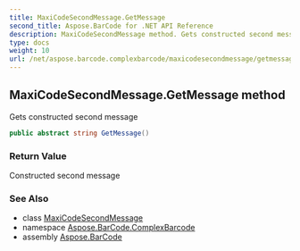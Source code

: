 ```yaml
---
title: MaxiCodeSecondMessage.GetMessage
second_title: Aspose.BarCode for .NET API Reference
description: MaxiCodeSecondMessage method. Gets constructed second message
type: docs
weight: 10
url: /net/aspose.barcode.complexbarcode/maxicodesecondmessage/getmessage/
---
```

## MaxiCodeSecondMessage.GetMessage method

Gets constructed second message

```csharp
public abstract string GetMessage()
```

### Return Value

Constructed second message

### See Also

* class [MaxiCodeSecondMessage](../)
* namespace [Aspose.BarCode.ComplexBarcode](../../maxicodesecondmessage/)
* assembly [Aspose.BarCode](../../../)


